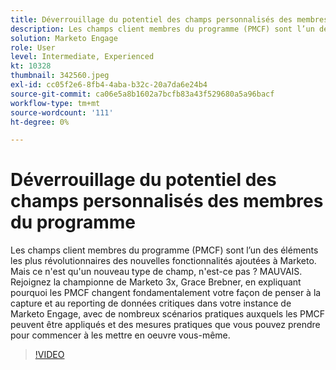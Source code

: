 ```yaml
---
title: Déverrouillage du potentiel des champs personnalisés des membres du programme
description: Les champs client membres du programme (PMCF) sont l’un des éléments les plus révolutionnaires des nouvelles fonctionnalités ajoutées à Marketo.
solution: Marketo Engage
role: User
level: Intermediate, Experienced
kt: 10328
thumbnail: 342560.jpeg
exl-id: cc05f2e6-8fb4-4aba-b32c-20a7da6e24b4
source-git-commit: ca06e5a8b1602a7bcfb83a43f529680a5a96bacf
workflow-type: tm+mt
source-wordcount: '111'
ht-degree: 0%

---
```


# Déverrouillage du potentiel des champs personnalisés des membres du programme

Les champs client membres du programme (PMCF) sont l’un des éléments les plus révolutionnaires des nouvelles fonctionnalités ajoutées à Marketo. Mais ce n&#39;est qu&#39;un nouveau type de champ, n&#39;est-ce pas ? MAUVAIS. Rejoignez la championne de Marketo 3x, Grace Brebner, en expliquant pourquoi les PMCF changent fondamentalement votre façon de penser à la capture et au reporting de données critiques dans votre instance de Marketo Engage, avec de nombreux scénarios pratiques auxquels les PMCF peuvent être appliqués et des mesures pratiques que vous pouvez prendre pour commencer à les mettre en oeuvre vous-même.

>[!VIDEO](https://video.tv.adobe.com/v/342560/?quality=12&learn=on)
